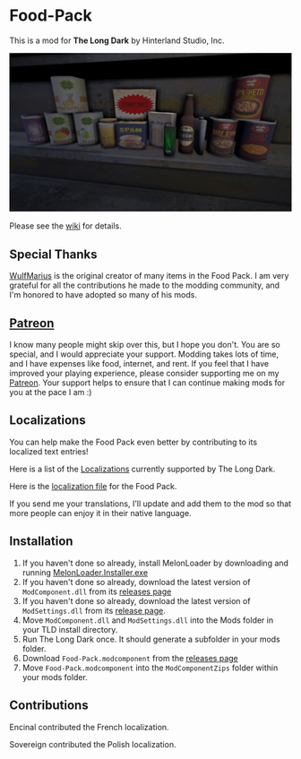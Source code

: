 # Food-Pack


This is a mod for **The Long Dark** by Hinterland Studio, Inc.

![Food Items](Images/showcase-all.jpg)

Please see the [wiki](https://github.com/ds5678/Food-Pack/wiki) for details.

## Special Thanks

[WulfMarius](https://github.com/WulfMarius) is the original creator of many items in the Food Pack. I am very grateful for all the contributions he made to the modding community, and I'm honored to have adopted so many of his mods.

## [Patreon](https://www.patreon.com/ds5678)

I know many people might skip over this, but I hope you don't. You are so special, and I would appreciate your support. Modding takes lots of time, and I have expenses like food, internet, and rent. If you feel that I have improved your playing experience, please consider supporting me on my [Patreon](https://www.patreon.com/ds5678). Your support helps to ensure that I can continue making mods for you at the pace I am :)

## Localizations

You can help make the Food Pack even better by contributing to its localized text entries!

Here is a list of the [Localizations](https://github.com/ds5678/ModComponent/wiki/Localizations) currently supported by The Long Dark.

Here is the [localization file](https://github.com/ds5678/Food-Pack/blob/master/Unity/Assets/Localization.json) for the Food Pack.

If you send me your translations, I'll update and add them to the mod so that more people can enjoy it in their native language.

## Installation

1. If you haven't done so already, install MelonLoader by downloading and running [MelonLoader.Installer.exe](https://github.com/HerpDerpinstine/MelonLoader/releases/latest/download/MelonLoader.Installer.exe)
2. If you haven't done so already, download the latest version of `ModComponent.dll` from its [releases page](https://github.com/ds5678/ModComponent/releases)
3. If you haven't done so already, download the latest version of `ModSettings.dll` from its [release page](https://github.com/zeobviouslyfakeacc/ModSettings/releases).
4. Move `ModComponent.dll` and `ModSettings.dll` into the Mods folder in your TLD install directory.
5. Run The Long Dark once. It should generate a subfolder in your mods folder.
6. Download `Food-Pack.modcomponent` from the [releases page](https://github.com/ds5678/Food-Pack/releases)
7. Move `Food-Pack.modcomponent` into the `ModComponentZips` folder within your mods folder.

## Contributions

Encinal contributed the French localization.

Sovereign contributed the Polish localization.
